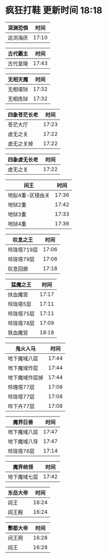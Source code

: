 # 疯狂打鞋 更新时间 18:18

| 深渊恐惧   | 时间    |
|--------|-------|
| 这浏海庆 | 17:10 |

| 古代霸主   | 时间    |
|--------|-------|
| 古代皇陵 | 17:43 |

| 无相天魔   | 时间    |
|--------|-------|
| 无相堪狱 | 17:32 |
| 无相炼狱 | 17:32 |

| 四象苍茫长老   | 时间    |
|--------|-------|
| 苍茫大厅 | 17:23 |
| 虚无之关 | 17:22 |
| 虚无之关掉 | 17:22 |

| 四象虚无长老   | 时间    |
|--------|-------|
| 虚无之关 | 17:22 |

| 间王   | 时间    |
|--------|-------|
| 地拟4重-区镜由关 | 17:36 |
| 地狱2重 | 17:42 |
| 地狱3重 | 17:33 |
| 地狱4重 | 17:36 |

| 叹息之王   | 时间    |
|--------|-------|
| 玲珑塔719层 | 17:06 |
| 玲珑塔79层 | 17:06 |
| 叹息回廊 | 17:18 |

| 猛魔之王   | 时间    |
|--------|-------|
| 扶血魔宫 | 17:17 |
| 玲珑塔5层 | 17:11 |
| 玲珑塔75层 | 17:11 |
| 玲珑塔78层 | 17:09 |
| 铁血魔宫 | 18:18 |

| 鬼火人马   | 时间    |
|--------|-------|
| 地下魔域八层 | 17:44 |
| 地下魔域作层 | 17:44 |
| 地下魔域作层掉 | 17:44 |
| 玲瑰塔77层 | 17:08 |
| 玲珑塔77层 | 17:08 |
| 玲下卉77层 | 17:08 |

| 魔界巨兽   | 时间    |
|--------|-------|
| 地下魔域八层 | 17:47 |
| 地下魔域八导 | 17:47 |
| 玲珑塔76层 | 17:14 |

| 魔界统领   | 时间    |
|--------|-------|
| 地下魔域七层 | 17:42 |

| 东岳大帝   | 时间    |
|--------|-------|
| 阎王 | 16:24 |
| 阎王殿 | 16:24 |

| 酆都大帝   | 时间    |
|--------|-------|
| 间王网 | 16:28 |
| 阎王 | 16:28 |